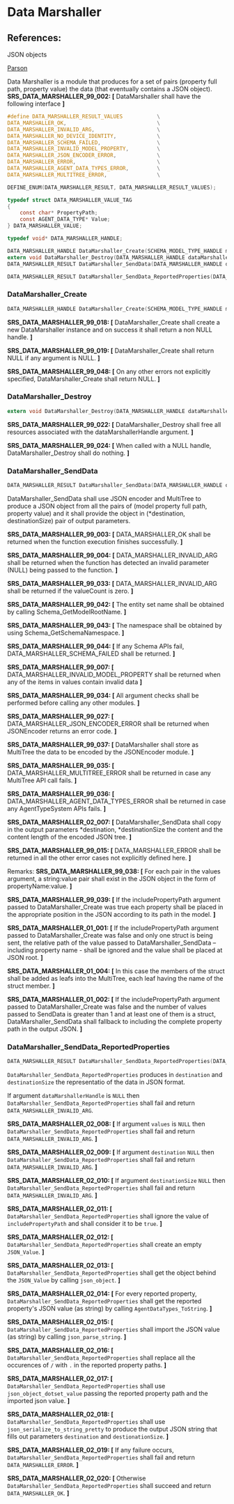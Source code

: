 # Data Marshaller

## References: 
JSON objects

[Parson](https://github.com/kgabis/parson)  


Data Marshaller is a module that produces for a set of pairs (property full path, property value) the data (that eventually contains a JSON object).
**SRS_DATA_MARSHALLER_99_002: [**  DataMarshaller shall have the following interface **]**

```c
#define DATA_MARSHALLER_RESULT_VALUES           \
DATA_MARSHALLER_OK,                             \
DATA_MARSHALLER_INVALID_ARG,                    \
DATA_MARSHALLER_NO_DEVICE_IDENTITY,             \
DATA_MARSHALLER_SCHEMA_FAILED,                  \
DATA_MARSHALLER_INVALID_MODEL_PROPERTY,         \
DATA_MARSHALLER_JSON_ENCODER_ERROR,             \
DATA_MARSHALLER_ERROR,                          \
DATA_MARSHALLER_AGENT_DATA_TYPES_ERROR,         \
DATA_MARSHALLER_MULTITREE_ERROR,                \

DEFINE_ENUM(DATA_MARSHALLER_RESULT, DATA_MARSHALLER_RESULT_VALUES);

typedef struct DATA_MARSHALLER_VALUE_TAG
{
    const char* PropertyPath;
    const AGENT_DATA_TYPE* Value;
} DATA_MARSHALLER_VALUE;

typedef void* DATA_MARSHALLER_HANDLE;

DATA_MARSHALLER_HANDLE DataMarshaller_Create(SCHEMA_MODEL_TYPE_HANDLE modelHandle, bool includePropertyPath);
extern void DataMarshaller_Destroy(DATA_MARSHALLER_HANDLE dataMarshallerHandle);
DATA_MARSHALLER_RESULT DataMarshaller_SendData(DATA_MARSHALLER_HANDLE dataMarshallerHandle, size_t valueCount, const DATA_MARSHALLER_VALUE* values, unsigned char** destination, size_t* destinationSize);

DATA_MARSHALLER_RESULT DataMarshaller_SendData_ReportedProperties(DATA_MARSHALLER_HANDLE dataMarshallerHandle, VECTOR_HANDLE values, unsigned char** destination, size_t* destinationSize);
```

### DataMarshaller_Create
```c
DATA_MARSHALLER_HANDLE DataMarshaller_Create(SCHEMA_MODEL_TYPE_HANDLE modelHandle, bool includePropertyPath)
```

**SRS_DATA_MARSHALLER_99_018: [**  DataMarshaller_Create shall create a new DataMarshaller instance and on success it shall return a non NULL handle. **]**

**SRS_DATA_MARSHALLER_99_019: [**  DataMarshaller_Create shall return NULL if any argument is NULL. **]**

**SRS_DATA_MARSHALLER_99_048: [** On any other errors not explicitly specified, DataMarshaller_Create shall return NULL. **]**

### DataMarshaller_Destroy
```c
extern void DataMarshaller_Destroy(DATA_MARSHALLER_HANDLE dataMarshallerHandle);
```

**SRS_DATA_MARSHALLER_99_022: [**  DataMarshaller_Destroy shall free all resources associated with the dataMarshallerHandle argument. **]**

**SRS_DATA_MARSHALLER_99_024: [**  When called with a NULL handle, DataMarshaller_Destroy shall do nothing. **]**

### DataMarshaller_SendData
```c
DATA_MARSHALLER_RESULT DataMarshaller_SendData(DATA_MARSHALLER_HANDLE dataMarshallerHandle, size_t valueCount, const DATA_MARSHALLER_VALUE* values, unsigned char** destination, size_t* destinationSize)
```

DataMarshaller_SendData shall use JSON encoder and MultiTree to produce a JSON object from all the pairs of (model property full path, property value) and it shall provide the object in (*destination, destinationSize) pair of output parameters.

**SRS_DATA_MARSHALLER_99_003: [**  DATA_MARSHALLER_OK shall be returned when the function execution finishes successfully. **]**

**SRS_DATA_MARSHALLER_99_004: [**  DATA_MARSHALLER_INVALID_ARG shall be returned when the function has detected an invalid parameter (NULL) being passed to the function. **]**

**SRS_DATA_MARSHALLER_99_033: [**  DATA_MARSHALLER_INVALID_ARG shall be returned if the valueCount is zero. **]**

**SRS_DATA_MARSHALLER_99_042: [** The entity set name shall be obtained by calling Schema_GetModelRootName. **]**

**SRS_DATA_MARSHALLER_99_043: [** The namespace shall be obtained by using Schema_GetSchemaNamespace. **]**

**SRS_DATA_MARSHALLER_99_044: [** If any Schema APIs fail, DATA_MARSHALLER_SCHEMA_FAILED shall be returned. **]**

**SRS_DATA_MARSHALLER_99_007: [**  DATA_MARSHALLER_INVALID_MODEL_PROPERTY shall be returned when any of the items in values contain invalid data **]**

**SRS_DATA_MARSHALLER_99_034: [** All argument checks shall be performed before calling any other modules. **]**

**SRS_DATA_MARSHALLER_99_027: [**  DATA_MARSHALLER_JSON_ENCODER_ERROR shall be returned when JSONEncoder returns an error code. **]**

**SRS_DATA_MARSHALLER_99_037: [** DataMarshaller shall store as MultiTree the data to be encoded by the JSONEncoder module. **]**

**SRS_DATA_MARSHALLER_99_035: [** DATA_MARSHALLER_MULTITREE_ERROR shall be returned in case any MultiTree API call fails. **]**

**SRS_DATA_MARSHALLER_99_036: [** DATA_MARSHALLER_AGENT_DATA_TYPES_ERROR shall be returned in case any AgentTypeSystem APIs fails. **]**

**SRS_DATA_MARSHALLER_02_007: [** DataMarshaller_SendData shall copy in the output parameters *destination, *destinationSize the content and the content length of the encoded JSON tree. **]**

**SRS_DATA_MARSHALLER_99_015: [**  DATA_MARSHALLER_ERROR shall be returned in all the other error cases not explicitly defined here. **]**

Remarks:
	**SRS_DATA_MARSHALLER_99_038: [** For each pair in the values argument, a string:value pair shall exist in the JSON object in the form of propertyName:value. **]**

**SRS_DATA_MARSHALLER_99_039: [**  If the includePropertyPath argument passed to DataMarshaller_Create was true each property shall be placed in the appropriate position in the JSON according to its path in the model. **]**


**SRS_DATA_MARSHALLER_01_001: [** If the includePropertyPath argument passed to DataMarshaller_Create was false and only one struct is being sent, the relative path of the value passed to DataMarshaller_SendData – including property name - shall be ignored and the value shall be placed at JSON root. **]**

**SRS_DATA_MARSHALLER_01_004: [** In this case the members of the struct shall be added as leafs into the MultiTree, each leaf having the name of the struct member. **]**

**SRS_DATA_MARSHALLER_01_002: [** If the includePropertyPath argument passed to DataMarshaller_Create was false and the number of values passed to SendData is greater than 1 and at least one of them is a struct, DataMarshaller_SendData shall fallback to  including the complete property path in the output JSON. **]**

### DataMarshaller_SendData_ReportedProperties
```c
DATA_MARSHALLER_RESULT DataMarshaller_SendData_ReportedProperties(DATA_MARSHALLER_HANDLE dataMarshallerHandle, VECTOR_HANDLE values, unsigned char** destination, size_t* destinationSize);
```

`DataMarshaller_SendData_ReportedProperties` produces in `destination` and `destinationSize` the representatio of the data in JSON format.

If argument `dataMarshallerHandle` is `NULL` then `DataMarshaller_SendData_ReportedProperties` shall fail and return `DATA_MARSHALLER_INVALID_ARG`.

**SRS_DATA_MARSHALLER_02_008: [** If argument `values` is `NULL` then `DataMarshaller_SendData_ReportedProperties` shall fail and return `DATA_MARSHALLER_INVALID_ARG`. **]**

**SRS_DATA_MARSHALLER_02_009: [** If argument `destination` `NULL` then `DataMarshaller_SendData_ReportedProperties` shall fail and return `DATA_MARSHALLER_INVALID_ARG`. **]**

**SRS_DATA_MARSHALLER_02_010: [** If argument `destinationSize` `NULL` then `DataMarshaller_SendData_ReportedProperties` shall fail and return `DATA_MARSHALLER_INVALID_ARG`. **]**

**SRS_DATA_MARSHALLER_02_011: [** `DataMarshaller_SendData_ReportedProperties` shall ignore the value of `includePropertyPath` and shall consider it to be `true`. **]**

**SRS_DATA_MARSHALLER_02_012: [** `DataMarshaller_SendData_ReportedProperties` shall create an empty `JSON_Value`. **]**

**SRS_DATA_MARSHALLER_02_013: [** `DataMarshaller_SendData_ReportedProperties` shall get the object behind the `JSON_Value` by calling `json_object`. **]**

**SRS_DATA_MARSHALLER_02_014: [** For every reported property, `DataMarshaller_SendData_ReportedProperties` shall get the reported property's JSON value (as string) by calling `AgentDataTypes_ToString`. **]**

**SRS_DATA_MARSHALLER_02_015: [** `DataMarshaller_SendData_ReportedProperties` shall import the JSON value (as string) by calling `json_parse_string`. **]**

**SRS_DATA_MARSHALLER_02_016: [** `DataMarshaller_SendData_ReportedProperties` shall replace all the occurences of `/` with `.` in the reported property paths. **]**

**SRS_DATA_MARSHALLER_02_017: [** `DataMarshaller_SendData_ReportedProperties` shall use `json_object_dotset_value` passing the reported property path and the imported json value. **]**

**SRS_DATA_MARSHALLER_02_018: [** `DataMarshaller_SendData_ReportedProperties` shall use `json_serialize_to_string_pretty` to produce the output JSON string that fills out parameters `destination` and `destionationSize`. **]**

**SRS_DATA_MARSHALLER_02_019: [** If any failure occurs, `DataMarshaller_SendData_ReportedProperties` shall fail and return `DATA_MARSHALLER_ERROR`. **]**

**SRS_DATA_MARSHALLER_02_020: [** Otherwise `DataMarshaller_SendData_ReportedProperties` shall succeed and return `DATA_MARSHALLER_OK`. **]**




